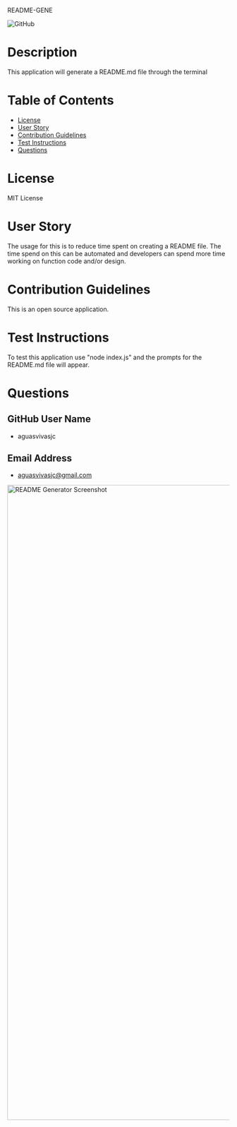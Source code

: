  README-GENE

![GitHub](https://img.shields.io/github/license/aguasvivasjc/README-GENE)


# Description

This application will generate a README.md file through the terminal

# Table of Contents

* [License](#license)
* [User Story](#user-story)
* [Contribution Guidelines](#con)
* [Test Instructions](#test)
* [Questions](#email)

# License

MIT License

# User Story

The usage for this is to reduce time spent on creating a README file. The time spend on this can be automated and developers can spend more time working on function code and/or design. 

# Contribution Guidelines

This is an open source application. 

# Test Instructions 

To test this application use "node index.js" and the prompts for the README.md file will appear. 

# Questions

## GitHub User Name 

* aguasvivasjc

## Email Address

* aguasvivasjc@gmail.com


<img width="1440" alt="README Generator Screenshot" src="https://user-images.githubusercontent.com/94660524/155857830-1f7f1368-68a8-460b-9321-450bd3bc3af1.png">

